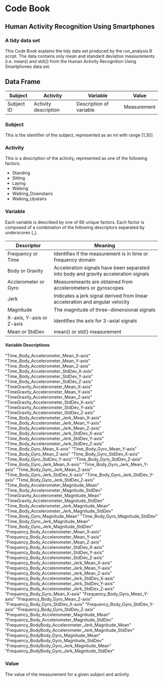 # Code Book
## Human Activity Recognition Using Smartphones 
### A tidy data set
This Code Book explains the tidy data set produced by the run_analysis.R script.
The data contains only mean and standard deviation measurements (i.e. mean() and std()) from the Human Activity Recognition Using Smartphones data set.
##  Data Frame
| Subject       | Activity	 | Variable  | Value  |
| ------------- | -------------- | ----- | ------ |
| Subject ID    | Activity description  | Description of variable |  Measurement |
### Subject
This is the identifier of the subject, represented as an int with range [1,30]
### Activity
This is a description of the activity, represented as one of the following factors:
* Standing
* Sitting
* Laying
* Walking
* Walking_Downstairs
* Walking_Upstairs
### Variable
Each variable is described by one of 66 unique factors. Each factor is composed of a combination of the following descriptors separated by underscores (_).
####
| Descriptor               | Meaning                                                                             |
| ------------------------ | ----------------------------------------------------------------------------------- |
| Frequency or Time        | Identifies if the measurement is in time or frequency domain                        |
| Body or Gravity          | Acceleration signals have been separated into body and gravity acceleration signals |
| Acclerometer or Gyro     | Measuremeants are obtained from accelerometers or gyroscopes                        |
| Jerk                     | Indicates a jerk signal derived from linear acceleration and angular velocity       |
| Magnitude                | The magnitude of three-dimensional signals                                          |
| X-axis, Y-axis or Z-axis | Identifies the axis for 3-axial signals                                             |
| Mean or StdDev           | mean() or std() measurement                                                         |
#### Variable Descriptions
"Time_Body_Accelerometer_Mean_X-axis"
"Time_Body_Accelerometer_Mean_Y-axis"
"Time_Body_Accelerometer_Mean_Z-axis"
"Time_Body_Accelerometer_StdDev_X-axis"
"Time_Body_Accelerometer_StdDev_Y-axis"
"Time_Body_Accelerometer_StdDev_Z-axis"
"TimeGravity_Accelerometer_Mean_X-axis"
"TimeGravity_Accelerometer_Mean_Y-axis"
"TimeGravity_Accelerometer_Mean_Z-axis"
"TimeGravity_Accelerometer_StdDev_X-axis"
"TimeGravity_Accelerometer_StdDev_Y-axis"
"TimeGravity_Accelerometer_StdDev_Z-axis"
"Time_Body_Accelerometer_Jerk_Mean_X-axis"
"Time_Body_Accelerometer_Jerk_Mean_Y-axis"
"Time_Body_Accelerometer_Jerk_Mean_Z-axis"
"Time_Body_Accelerometer_Jerk_StdDev_X-axis"
"Time_Body_Accelerometer_Jerk_StdDev_Y-axis"
"Time_Body_Accelerometer_Jerk_StdDev_Z-axis"
"Time_Body_Gyro_Mean_X-axis"
"Time_Body_Gyro_Mean_Y-axis"
"Time_Body_Gyro_Mean_Z-axis"
"Time_Body_Gyro_StdDev_X-axis"
"Time_Body_Gyro_StdDev_Y-axis"
"Time_Body_Gyro_StdDev_Z-axis"
"Time_Body_Gyro_Jerk_Mean_X-axis"
"Time_Body_Gyro_Jerk_Mean_Y-axis"
"Time_Body_Gyro_Jerk_Mean_Z-axis"
"Time_Body_Gyro_Jerk_StdDev_X-axis"
"Time_Body_Gyro_Jerk_StdDev_Y-axis"
"Time_Body_Gyro_Jerk_StdDev_Z-axis"
"Time_Body_Accelerometer_Magnitude_Mean"
"Time_Body_Accelerometer_Magnitude_StdDev"
"TimeGravity_Accelerometer_Magnitude_Mean"
"TimeGravity_Accelerometer_Magnitude_StdDev"
"Time_Body_Accelerometer_Jerk_Magnitude_Mean"
"Time_Body_Accelerometer_Jerk_Magnitude_StdDev"
"Time_Body_Gyro_Magnitude_Mean"
"Time_Body_Gyro_Magnitude_StdDev"
"Time_Body_Gyro_Jerk_Magnitude_Mean"
"Time_Body_Gyro_Jerk_Magnitude_StdDev"
"Frequency_Body_Accelerometer_Mean_X-axis"
"Frequency_Body_Accelerometer_Mean_Y-axis"
"Frequency_Body_Accelerometer_Mean_Z-axis"
"Frequency_Body_Accelerometer_StdDev_X-axis"
"Frequency_Body_Accelerometer_StdDev_Y-axis"
"Frequency_Body_Accelerometer_StdDev_Z-axis"
"Frequency_Body_Accelerometer_Jerk_Mean_X-axis"
"Frequency_Body_Accelerometer_Jerk_Mean_Y-axis"
"Frequency_Body_Accelerometer_Jerk_Mean_Z-axis"
"Frequency_Body_Accelerometer_Jerk_StdDev_X-axis"
"Frequency_Body_Accelerometer_Jerk_StdDev_Y-axis"
"Frequency_Body_Accelerometer_Jerk_StdDev_Z-axis"
"Frequency_Body_Gyro_Mean_X-axis"
"Frequency_Body_Gyro_Mean_Y-axis"
"Frequency_Body_Gyro_Mean_Z-axis"
"Frequency_Body_Gyro_StdDev_X-axis"
"Frequency_Body_Gyro_StdDev_Y-axis"
"Frequency_Body_Gyro_StdDev_Z-axis"
"Frequency_Body_Accelerometer_Magnitude_Mean"
"Frequency_Body_Accelerometer_Magnitude_StdDev"
"Frequency_BodyBody_Accelerometer_Jerk_Magnitude_Mean"
"Frequency_BodyBody_Accelerometer_Jerk_Magnitude_StdDev"
"Frequency_BodyBody_Gyro_Magnitude_Mean"
"Frequency_BodyBody_Gyro_Magnitude_StdDev"
"Frequency_BodyBody_Gyro_Jerk_Magnitude_Mean"
"Frequency_BodyBody_Gyro_Jerk_Magnitude_StdDev"
### Value
The value of the measurement for a given subject and activity.


